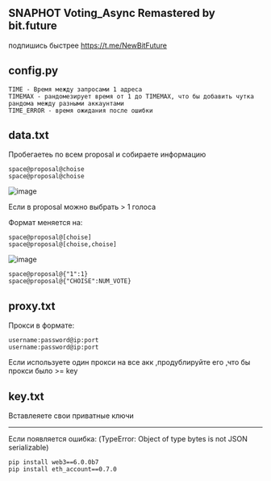 ## SNAPHOT Voting_Async Remastered by bit.future
подпишись быстрее  https://t.me/NewBitFuture

## config.py


```
TIME - Время между запросами 1 адреса
TIMEMAX - рандомезирует время от 1 до TIMEMAX, что бы добавить чутка рандома между разными аккаунтами 
TIME_ERROR - время ожидания после ошибки
```

## data.txt
Пробегаетеь по всем proposal и собираете информацию

```
space@proposal@choise
space@proposal@choise
```
![image](https://user-images.githubusercontent.com/117441696/212177066-ca0c2746-34d5-44ed-9ede-1efb85480e03.png)

Если в proposal можно выбрать > 1 голоса

Формат меняется на:
```
space@proposal@[choise]
space@proposal@[choise,choise]
```

![image](https://user-images.githubusercontent.com/117441696/227935482-243d8ec8-0d9a-4bd7-8080-982d5868e27a.png)
```
space@proposal@{"1":1}
space@proposal@{"CHOISE":NUM_VOTE}
```

## proxy.txt

Прокси в формате:
```
username:password@ip:port
username:password@ip:port
```
Если используете один прокси на все акк ,продублируйте его ,что бы прокси было >= key

## key.txt

Вставлеяете свои приватные ключи

---------------------------------------------------------------------

Если появляется ошибка: (TypeError: Object of type bytes is not JSON serializable)
```
pip install web3==6.0.0b7 
pip install eth_account==0.7.0
```
